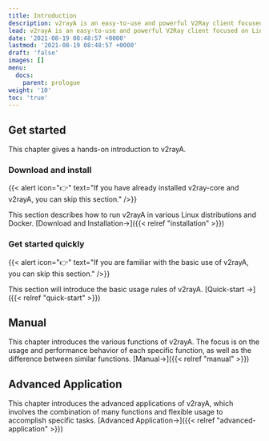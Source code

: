 ```yaml
---
title: Introduction
description: v2rayA is an easy-to-use and powerful V2Ray client focused on Linux.
lead: v2rayA is an easy-to-use and powerful V2Ray client focused on Linux. You can use this section to quickly preview the content of the user documentation.
date: '2021-08-19 08:48:57 +0000'
lastmod: '2021-08-19 08:48:57 +0000'
draft: 'false'
images: []
menu:
  docs:
    parent: prologue
weight: '10'
toc: 'true'
---
```


## Get started

This chapter gives a hands-on introduction to v2rayA.

### Download and install

{{< alert icon="👉" text="If you have already installed v2ray-core and v2rayA, you can skip this section." />}}

This section describes how to run v2rayA in various Linux distributions and Docker. [Download and Installation→]({{< relref "installation" >}})

### Get started quickly

{{< alert icon="👉" text="If you are familiar with the basic use of v2rayA, you can skip this section." />}}

This section will introduce the basic usage rules of v2rayA. [Quick-start →]({{< relref "quick-start" >}})

## Manual

This chapter introduces the various functions of v2rayA. The focus is on the usage and performance behavior of each specific function, as well as the difference between similar functions. [Manual→]({{< relref "manual" >}})

## Advanced Application

This chapter introduces the advanced applications of v2rayA, which involves the combination of many functions and flexible usage to accomplish specific tasks. [Advanced Application→]({{< relref "advanced-application" >}})
